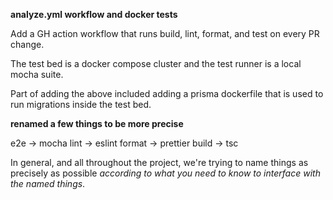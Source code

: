 **analyze.yml workflow and docker tests**

Add a GH action workflow that runs build, lint, format, and test on every PR
change.

The test bed is a docker compose cluster and the test runner is a local mocha
suite.

Part of adding the above included adding a prisma dockerfile that is used to run
migrations inside the test bed.

**renamed a few things to be more precise**

e2e -> mocha
lint -> eslint
format -> prettier
build -> tsc

In general, and all throughout the project, we're trying to name things as
precisely as possible _according to what you need to know to interface with the
named things_.
